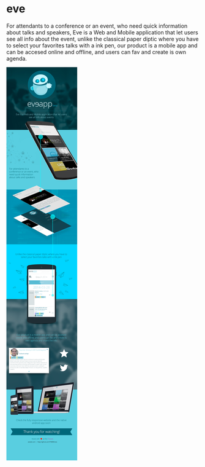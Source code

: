 eve
===

For attendants to a conference or an event, who need quick information about talks and speakers, 
Eve is a Web and Mobile application that let users see all info about the event, unlike the classical 
paper diptic where you have to select your favorites talks with a ink pen,
our product is a mobile app and can be accesed online and offline, and users can fav and create is own agenda.

![Eve info](https://raw.githubusercontent.com/PIWEEK/eve/master/eve.jpg)
